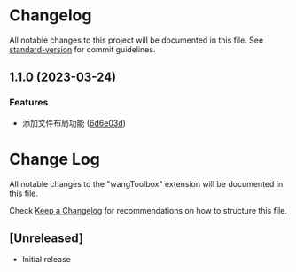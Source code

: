 # Changelog

All notable changes to this project will be documented in this file. See [standard-version](https://github.com/conventional-changelog/standard-version) for commit guidelines.

## 1.1.0 (2023-03-24)


### Features

* 添加文件布局功能 ([6d6e03d](https://github.com/wangdaxiaoda/wang-toolbox/commit/6d6e03d1c2c98953c8cbf30db4eaa43f2e9b744f))

# Change Log

All notable changes to the "wangToolbox" extension will be documented in this file.

Check [Keep a Changelog](http://keepachangelog.com/) for recommendations on how to structure this file.

## [Unreleased]

- Initial release